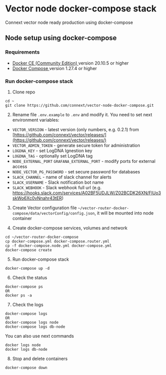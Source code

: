 
# Vector node docker-compose stack

Connext vector node ready production using docker-compose

## Node setup using docker-compose

### Requirements
* [ Docker CE (Community Edition) ](https://docs.docker.com/install/) version 20.10.5 or higher
* [ Docker Compose ](https://docs.docker.com/compose/install/) version 1.27.4 or higher

### Run docker-compose stack

1. Clone repo
```
cd ~
git clone https://github.com/connext/vector-node-docker-compose.git
```

2. Rename file `.env.example` to `.env` and modify it. You need to set next environment variables:
- `VECTOR_VERSION` - latest version (only numbers, e.g. 0.2.1) from [https://github.com/connext/vector/releases/](https://github.com/connext/vector/releases/)
- `VECTOR_ADMIN_TOKEN` - generate secure token for administration
- `LOGDNA_KEY` - set LogDNA Ignestion key
- `LOGDNA_TAG` - optionally set LogDNA tag
- `NODE_EXTERNAL_PORT` `GRAFANA_EXTERNAL_PORT` - modify ports for external access
- `NODE_VECTOR_PG_PASSWORD` - set secure password for databases
- `SLACK_CHANNEL` - name of slack channel for alerts
- `SLACK_USERNAME` - Slack notification bot name
- `SLACK_WEBHOOK` - Slack webhook full url (e.g. https://hooks.slack.com/services/A02BF5UDJLW/Z02BCDK26XN/FlUo3skWo6Xc0vNnahr43tER)

3. Create Vector configuration file `~/vector-router-docker-compose/data/vectorConfig/config.json`, it will be mounted into node container

4. Create docker-compose services, volumes and network
```
cd ~/vector-router-docker-compose
cp docker-compose.yml docker-compose.router.yml
cp -f docker-compose.node.yml docker-compose.yml
docker-compose create
```

5. Run docker-compose stack
```
docker-compose up -d
```

6. Check the status
```
docker-compose ps
OR
docker ps -a
```

7. Check the logs
```
docker-compose logs
OR
docker-compose logs node
docker-compose logs db-node
```
You can also use next commands
```
docker logs node
docker logs db-node
```

8. Stop and delete containers
```
docker-compose down
```
